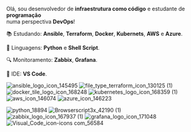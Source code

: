 Olá, sou desenvolvedor de **infraestrutura como código** e estudante de **programação**   
numa perspectiva **DevOps**!                                                      

:books: Estudando: **Ansible**, **Terraform**, **Docker**, **Kubernets**, **AWS** e **Azure**.              

:snake: Linguagens: **Python** e **Shell Script**.

:mag: Monitoramento: **Zabbix**, **Grafana**.

:signal_strength: IDE: **VS Code**.


![ansible_logo_icon_145495](https://user-images.githubusercontent.com/31419145/163694263-271d024d-48b6-4e01-b30c-5df0630bd341.png) ![file_type_terraform_icon_130125 (1)](https://user-images.githubusercontent.com/31419145/163695170-9c7d96aa-c6a0-491a-b440-a0d43e6b6f18.png) ![docker_tile_logo_icon_168248](https://user-images.githubusercontent.com/31419145/163695188-88ffcc09-e81a-4327-a336-8550f6ca2e8c.png) ![kubernetes_logo_icon_168359 (1)](https://user-images.githubusercontent.com/31419145/163695209-09cdc154-5393-4378-8f8f-93decf40f35f.png) ![aws_icon_146074](https://user-images.githubusercontent.com/31419145/163695223-d4559f84-ce75-4537-9723-5bec29bccd77.png) ![azure_icon_146223](https://user-images.githubusercontent.com/31419145/163695243-dade86a2-f4d5-4852-9443-3229d716c10c.png)

![python_18894](https://user-images.githubusercontent.com/31419145/163695250-03292356-a783-461d-89a0-a474981cd296.png) ![Browserscript3x_42190 (1)](https://user-images.githubusercontent.com/31419145/163695321-4df67c9a-2b10-47e3-9140-46caf7619698.png) ![zabbix_logo_icon_167937 (1)](https://user-images.githubusercontent.com/31419145/163695334-b5cc8b47-3818-47bd-900b-c81c594d3c3c.png) ![grafana_logo_icon_171048](https://user-images.githubusercontent.com/31419145/163695348-9e00d9f1-0815-4244-b72d-1b7b36b79a8a.png) ![Visual_Code_icon-icons com_56584](https://user-images.githubusercontent.com/31419145/163695445-25d8a346-619b-4b48-9b4c-5563dc811284.png)
